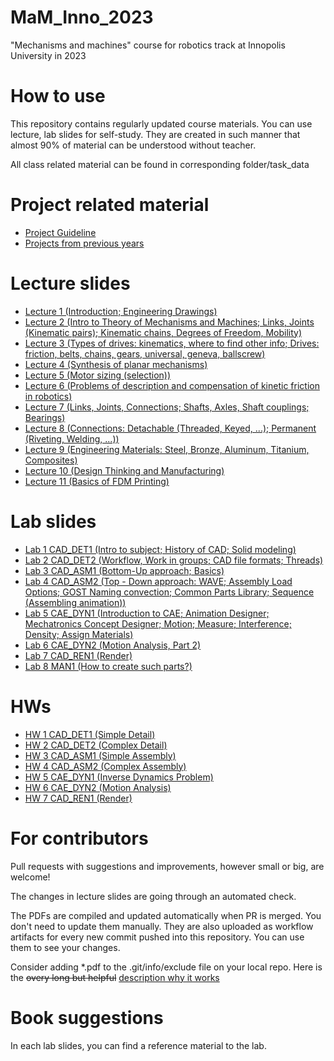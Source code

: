 # MaM_Inno_2023
"Mechanisms and machines" course for robotics track at Innopolis University in 2023

# How to use

This repository contains regularly updated course materials. You can use lecture, lab slides for self-study. They are created in such manner that almost 90% of material can be understood without teacher.

All class related material can be found in corresponding folder/task_data

# Project related material
* [Project Guideline](https://github.com/Lupasic/MaM_Inno_2023/blob/main/lectures/1/MaM_Project.pdf)
* [Projects from previous years](https://github.com/Lupasic/MaM_Inno_2023/blob/main/lectures/1/MaM_possible_projects.pdf) 

# Lecture slides
* [Lecture 1 (Introduction; Engineering Drawings)](https://github.com/Lupasic/MaM_Inno_2023/blob/main/lectures/1/MaM_lec1.pdf)
* [Lecture 2 (Intro to Theory of Mechanisms and Machines; Links, Joints (Kinematic pairs); Kinematic chains, Degrees of Freedom, Mobility)](https://github.com/Lupasic/MaM_Inno_2023/blob/main/lectures/2/MaM_lec2.pdf) 
* [Lecture 3 (Types of drives: kinematics, where to find other info; Drives: friction, belts, chains, gears, universal, geneva, ballscrew)](https://github.com/Lupasic/MaM_Inno_2023/blob/main/lectures/3/MaM_lec3.pdf)
* [Lecture 4 (Synthesis of planar mechanisms)](https://github.com/Lupasic/MaM_Inno_2023/blob/main/lectures/4/MaM_lec4.pdf)
* [Lecture 5 (Motor sizing (selection))](https://github.com/Lupasic/MaM_Inno_2023/blob/main/lectures/5/MaM_lec5.pdf)
* [Lecture 6 (Problems of description and compensation of kinetic friction in robotics)](https://github.com/Lupasic/MaM_Inno_2023/blob/main/lectures/6/MaM_lec6.pdf)
* [Lecture 7 (Links, Joints, Connections; Shafts, Axles, Shaft couplings; Bearings)](https://github.com/Lupasic/MaM_Inno_2023/blob/main/lectures/7/MaM_lec7.pdf)
* [Lecture 8 (Connections: Detachable (Threaded, Keyed, ...); Permanent (Riveting, Welding, ...))](https://github.com/Lupasic/MaM_Inno_2023/blob/main/lectures/8/MaM_lec8.pdf)
* [Lecture 9 (Engineering Materials: Steel, Bronze, Aluminum, Titanium, Composites)](https://github.com/Lupasic/MaM_Inno_2023/blob/main/lectures/9/MaM_lec9.pdf)
* [Lecture 10 (Design Thinking and Manufacturing)](https://github.com/Lupasic/MaM_Inno_2023/blob/main/lectures/10/MaM_lec10.pdf)
* [Lecture 11 (Basics of FDM Printing)](https://github.com/Lupasic/MaM_Inno_2023/blob/main/lectures/11/MaM_lec11.pdf)


# Lab slides
* [Lab 1 CAD_DET1 (Intro to subject; History of CAD; Solid modeling)](https://github.com/Lupasic/MaM_Inno_2023/blob/main/labs/CAD_DET1/MaM_CAD_DET1.pdf)
* [Lab 2 CAD_DET2 (Workflow, Work in groups; CAD file formats; Threads)](https://github.com/Lupasic/MaM_Inno_2023/blob/main/labs/CAD_DET2/MaM_CAD_DET2.pdf) 
* [Lab 3 CAD_ASM1 (Bottom-Up approach; Basics)](https://github.com/Lupasic/MaM_Inno_2023/blob/main/labs/CAD_ASM1/MaM_CAD_ASM1.pdf)
* [Lab 4 CAD_ASM2 (Top - Down approach: WAVE; Assembly Load Options; GOST Naming convection; Common Parts Library; Sequence (<Dis>Assembling animation))](https://github.com/Lupasic/MaM_Inno_2023/blob/main/labs/CAD_ASM2/MaM_CAD_ASM2.pdf)
* [Lab 5 CAE_DYN1 (Introduction to CAE; Animation Designer; Mechatronics Concept Designer; Motion; Measure; Interference; Density; Assign Materials)](https://github.com/Lupasic/MaM_Inno_2023/blob/main/labs/CAE_DYN1/MaM_CAE_DYN1.pdf)
* [Lab 6 CAE_DYN2 (Motion Analysis, Part 2)](https://github.com/Lupasic/MaM_Inno_2023/blob/main/labs/CAE_DYN2/MaM_CAE_DYN2.pdf)
* [Lab 7 CAD_REN1 (Render)](https://github.com/Lupasic/MaM_Inno_2023/blob/main/labs/CAD_REN1/MaM_CAD_REN1.pdf)
* [Lab 8 MAN1 (How to create such parts?)](https://github.com/Lupasic/MaM_Inno_2023/blob/main/labs/MAN1/MaM_MAN1.pdf)

# HWs
* [HW 1 CAD_DET1 (Simple Detail)](https://github.com/Lupasic/MaM_Inno_2023/blob/main/HWs/HW_CAD_DET1/MaM_HW_CAD_DET1.pdf)
* [HW 2 CAD_DET2 (Complex Detail)](https://github.com/Lupasic/MaM_Inno_2023/blob/main/HWs/HW_CAD_DET2/MaM_HW_CAD_DET2.pdf) 
* [HW 3 CAD_ASM1 (Simple Assembly)](https://github.com/Lupasic/MaM_Inno_2023/blob/main/HWs/HW_CAD_ASM1/MaM_HW_CAD_ASM1.pdf)
* [HW 4 CAD_ASM2 (Complex Assembly)](https://github.com/Lupasic/MaM_Inno_2023/blob/main/HWs/HW_CAD_ASM2/MaM_HW_CAD_ASM2.pdf)
* [HW 5 CAE_DYN1 (Inverse Dynamics Problem)](https://github.com/Lupasic/MaM_Inno_2023/blob/main/HWs/HW_CAE_DYN1/MaM_HW_CAE_DYN1.pdf)
* [HW 6 CAE_DYN2 (Motion Analysis)](https://github.com/Lupasic/MaM_Inno_2023/blob/main/HWs/HW_CAE_DYN2/MaM_HW_CAE_DYN2.pdf)
* [HW 7 CAD_REN1 (Render)](https://github.com/Lupasic/MaM_Inno_2023/blob/main/HWs/HW_CAD_REN1/MaM_HW_CAD_REN1.pdf)

# For contributors

Pull requests with suggestions and improvements, however small or big, are welcome!

The changes in lecture slides are going through an automated check.

The PDFs are compiled and updated automatically when PR is merged. You don't need to update them manually. They are also uploaded as workflow artifacts for every new commit pushed into this repository. You can use them to see your changes.
 
Consider adding \*.pdf to the .git/info/exclude file on your local repo. Here is the ~~overy long but helpful~~ [description why it works](https://medium.com/@dave_lunny/exclude-files-from-git-without-committing-changes-to-gitignore-986fa712e78d)

# Book suggestions
In each lab slides, you can find a reference material to the lab.
